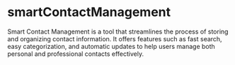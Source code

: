 # smartContactManagement
Smart Contact Management is a tool that streamlines the process of storing and organizing contact information. It offers features such as fast search, easy categorization, and automatic updates to help users manage both personal and professional contacts effectively.
